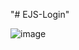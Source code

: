 "# EJS-Login" 

![image](https://github.com/gadilaajaykumar/EJS-Login/assets/115562722/f24da70e-a031-4af8-9d41-417ed265a5a9)
